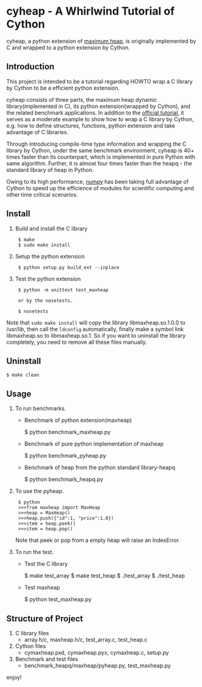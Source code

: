 # cyheap - A Whirlwind Tutorial of Cython

cyheap, a python extension of [maximum heap](http://en.wikipedia.org/wiki/Binary_heap), is originally implemented by C and wrapped to a python extension by Cython.

## Introduction

This project is intended to be a tutorial regarding HOWTO wrap a C library by Cython to be a efficient python extension.
    
cyheap consists of three parts, the maximum heap dynamic library(implemented in C), its python extension(wrapped by Cython), and the related benchmark applications. In addition to the [official tutorial](http://docs.cython.org/src/userguide/tutorial.html), it serves as a moderate example to show how to wrap a C library by Cython, e.g. how to define structures, functions, python extension and take advantage of C libraries.
    
Through introducing compile-time type information and wrapping the C library by
Cython, under the same benchmark environment, cyheap is 40+ times faster than
its counterpart, which is implemented in pure Python with same algorithm.
Further, it is almost four times faster than the heapq - the standard library of heap in Python.
    
Owing to its high performance, [numpy](http://numpy.scipy.org/) has been taking full advantage of Cython to speed up the efficience of modules for scientific computing and other time critical scenarios.
    
## Install

1. Build and install the C library
    
        $ make
        $ sudo make install

2. Setup the python extension
    
        $ python setup.py build_ext --inplace
    
3. Test the python extension
    
        $ python -m unittest test_maxheap
    
        or by the nosetests.  
    
        $ nosetests
    
Note that `sudo make install` will copy the library libmaxheap.so.1.0.0 to /usr/lib, then call the `ldconfig` automatically, finally make a symbol link libmaxheap.so to libmaxheap.so.1. So if you want to uninstall the library completely, you need to remove all these files manually.
    
## Uninstall

    $ make clean
    
## Usage

1. To run benchmarks.

    * Benchmark of python extension(maxheap)
    
        $ python benchmark_maxheap.py

    * Benchmark of pure python implementation of maxheap

        $ python benchmark_pyheap.py

    * Benchmark of heap from the python standard library-heapq
      
        $ python benchmark_heapq.py

2. To use the pyheap.

        $ python
        >>>from maxheap import MaxHeap
        >>>heap = MaxHeap()
        >>>heap.push({"id":1, "price":1.0})
        >>>item = heap.peek()
        >>>item = heap.pop()
    
    Note that peek or pop from a empty heap will raise an IndexError.
    
3. To run the test. 

    * Test the C library
    
        $ make test_array
        $ make test_heap
        $ ./test_array
        $ ./test_heap

    * Test maxheap

        $ python test_maxheap.py
      
## Structure of Project

1. C library files
    * array.h/c, maxheap.h/c, test_array.c, test_heap.c
2. Cython files
    * cymaxheap.pxd, cymaxheap.pyx, cymaxheap.c, setup.py
3. Benchmark and test files
    * benchmark_heapq/maxheap/pyheap.py, test_maxheap.py

enjoy!
